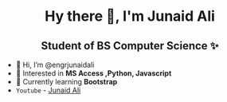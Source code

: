 <p align="center"> <h1 align="center"> Hy there 👋, I'm Junaid Ali </h1> </p>
<p align="center">
<p align="center"> <h2 align="center"> Student of BS Computer Science ✨</h2> </p>


- 👋 Hi, I’m @engrjunaidali
- 👀 Interested in **MS Access ,Python, Javascript**
- 🌱 Currently learning **Bootstrap**
- `Youtube` - [Junaid Ali](https://www.youtube.com/channel/UC7hWEeEFoZWbhu9qlGQWdLQ?sub_confirmation=1)


<!---
engrjunaidali/engrjunaidali is a ✨ special ✨ repository because its `README.md` (this file) appears on your GitHub profile.
You can click the Preview link to take a look at your changes.
--->

